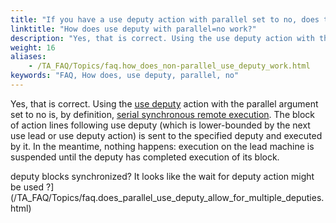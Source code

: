 ```yaml
--- 
title: "If you have a use deputy action with parallel set to no, does that assume the deputy execution is serial, meaning the test waits until the action lines associated with the use deputy are completed before moving on?"
linktitle: "How does use deputy with parallel=no work?"
description: "Yes, that is correct. Using the use deputy action with the parallel argument set to no is, by definition, serial synchronous remote execution . The block of action lines following use deputy (which is ..."
weight: 16
aliases: 
    - /TA_FAQ/Topics/faq.how_does_non-parallel_use_deputy_work.html
keywords: "FAQ, How does, use deputy, parallel, no"
---
```


Yes, that is correct. Using the [use deputy](/TA_Automation/Topics/bia_use_deputy.html) action with the parallel argument set to no is, by definition, [serial synchronous remote execution](/TA_Help/Topics/Test_exec_remote_synchronous_serial.html). The block of action lines following use deputy \(which is lower-bounded by the next use lead or use deputy action\) is sent to the specified deputy and executed by it. In the meantime, nothing happens: execution on the lead machine is suspended until the deputy has completed execution of its block.


deputy blocks synchronized? It looks like the wait for deputy action might be used ?](/TA_FAQ/Topics/faq.does_parallel_use_deputy_allow_for_multiple_deputies.html)


